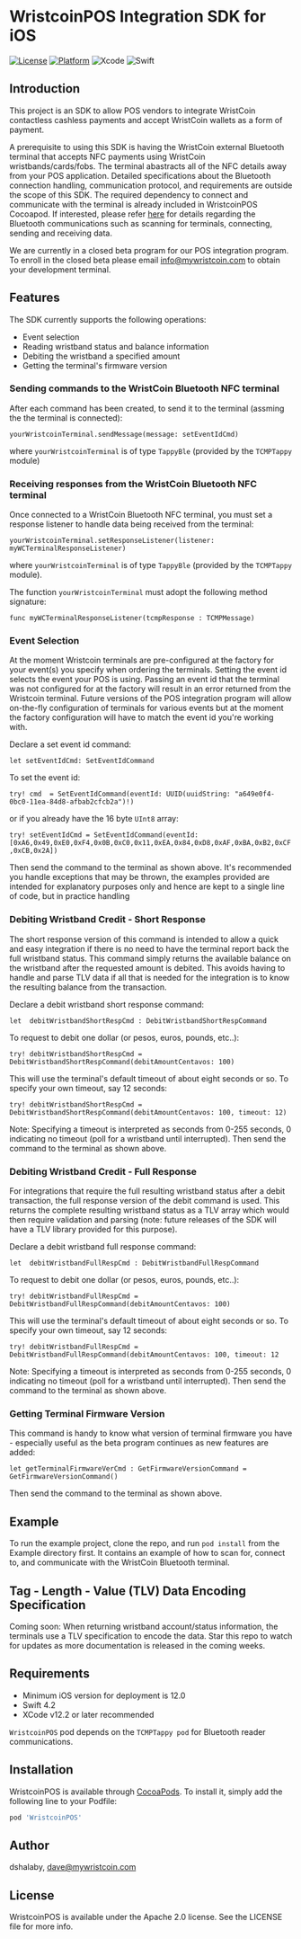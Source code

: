 # WristcoinPOS Integration SDK for iOS

[![License](https://img.shields.io/cocoapods/l/TCMPTappy.svg?style=flat)](https://github.com/WristCoin/POS-Integration-SDK-iOS/blob/master/LICENSE)
[![Platform](https://img.shields.io/cocoapods/p/TCMPTappy.svg?style=flat)](https://cocoapods.org/pods/TCMPTappy)
![Xcode](https://img.shields.io/badge/Xcode-12.2-brightgreen.svg)
![Swift](https://img.shields.io/badge/Swift-4.2-brightgreen.svg)

## Introduction

This project is an SDK to allow POS vendors to integrate WristCoin contactless cashless payments and accept WristCoin wallets as a form of payment. 

A prerequisite to using this SDK is having the WristCoin external Bluetooth terminal that accepts NFC payments using WristCoin wristbands/cards/fobs.   The terminal abastracts all of the NFC details away from your POS application.  Detailed specifications about the Bluetooth connection handling, communication protocol, and requirements are outside the scope of this SDK.  The required dependency to connect and communicate with the terminal is already included in WristcoinPOS Cocoapod.  If interested, please refer [here](https://github.com/TapTrack/TCMPTappy-iOS) for details regarding the Bluetooth communications such as scanning for terminals, connecting, sending and receiving data. 

We are currently in a closed beta program for our POS integration program.  To enroll in the closed beta please email info@mywristcoin.com to obtain your development terminal. 

## Features

The SDK currently supports the following operations:

* Event selection
* Reading wristband status and balance information
* Debiting the wristband a specified amount
* Getting the terminal's firmware version

### Sending commands to the WristCoin Bluetooth NFC terminal

After each command has been created, to send it to the terminal (assming the the terminal is connected):

`yourWristcoinTerminal.sendMessage(message: setEventIdCmd)`

where `yourWristcoinTerminal` is of type `TappyBle`  (provided by the `TCMPTappy` module)

### Receiving responses from the WristCoin Bluetooth NFC terminal

Once connected to a WristCoin Bluetooth NFC terminal, you must set a response listener to handle data being received from the terminal:

`yourWristcoinTerminal.setResponseListener(listener: myWCTerminalResponseListener)`

where `yourWristcoinTerminal` is of type `TappyBle`  (provided by the `TCMPTappy` module).

The function `yourWristcoinTerminal` must adopt the following method signature:

`func myWCTerminalResponseListener(tcmpResponse : TCMPMessage)`

### Event Selection

At the moment Wristcoin terminals are pre-configured at the factory for your event(s) you specify when ordering the terminals. Setting the event id selects the event your POS is using.  Passing an event id that the terminal was not configured for at the factory will result in an error returned from the Wristcoin terminal.  Future versions of the POS integration program will allow on-the-fly configuration of terminals for various events but at the moment the factory configuration will have to match the event id you're working with. 

Declare a set event id command:

`let setEventIdCmd: SetEventIdCommand`

To set the event id:

`try! cmd  = SetEventIdCommand(eventId: UUID(uuidString: "a649e0f4-0bc0-11ea-84d8-afbab2cfcb2a")!)`

or if you already have the 16 byte `UInt8` array:

`try! setEventIdCmd = SetEventIdCommand(eventId: [0xA6,0x49,0xE0,0xF4,0x0B,0xC0,0x11,0xEA,0x84,0xD8,0xAF,0xBA,0xB2,0xCF,0xCB,0x2A])`

Then send the command to the terminal as shown above.   It's recommended you handle exceptions that may be thrown, the  examples provided are intended for explanatory purposes only and hence are kept to a single line of code, but in practice handling 

### Debiting Wristband Credit - Short Response

The short response version of this command is intended to allow a quick and easy integration if there is no need to have the terminal report back the full wristband status.  This command simply returns the available balance on the wristband after the requested amount is debited.  This avoids having to handle and parse TLV data if all that is needed  for the integration is to know the resulting balance from the transaction. 

Declare a debit wristband short response command:

`let  debitWristbandShortRespCmd : DebitWristbandShortRespCommand`

To request to debit one dollar (or pesos, euros, pounds, etc..):

`try! debitWristbandShortRespCmd = DebitWristbandShortRespCommand(debitAmountCentavos: 100)`

This will use the terminal's default timeout of about eight seconds or so.  To specify your own timeout, say 12 seconds:

`try! debitWristbandShortRespCmd = DebitWristbandShortRespCommand(debitAmountCentavos: 100, timeout: 12)`
 
 Note: Specifying a timeout is interpreted as seconds from 0-255 seconds, 0 indicating no timeout (poll for a wristband until interrupted). Then send the command to the terminal as shown above. 

### Debiting Wristband Credit - Full Response

For integrations that require the full resulting wristband status after a debit transaction, the full response version of the debit command is used.  This returns the complete resulting wristband status as a TLV array which would then require validation and parsing (note: future releases of the SDK will have a TLV library provided for this purpose).  

Declare a debit wristband full response command:

`let  debitWristbandFullRespCmd : DebitWristbandFullRespCommand`

To request to debit one dollar (or pesos, euros, pounds, etc..):

`try! debitWristbandFullRespCmd = DebitWristbandFullRespCommand(debitAmountCentavos: 100)`

This will use the terminal's default timeout of about eight seconds or so.  To specify your own timeout, say 12 seconds:

`try! debitWristbandFullRespCmd = DebitWristbandFullRespCommand(debitAmountCentavos: 100, timeout: 12`
 
 Note: Specifying a timeout is interpreted as seconds from 0-255 seconds, 0 indicating no timeout (poll for a wristband until interrupted). Then send the command to the terminal as shown above. 

### Getting Terminal Firmware Version

This command is handy to know what version of terminal firmware you have - especially useful as the beta program continues as new features are added:

`let getTerminalFirmwareVerCmd : GetFirmwareVersionCommand = GetFirmwareVersionCommand()`

Then send the command to the terminal as shown above. 

## Example

To run the example project, clone the repo, and run `pod install` from the Example directory first.  It contains an example of how to scan for, connect to, and communicate with the WristCoin Bluetooth terminal.

## Tag - Length - Value (TLV) Data Encoding Specification

Coming soon: When returning wristband account/status information, the terminals use a TLV specification to encode the data.  Star this repo to watch for updates as more documentation is released in the coming weeks.

## Requirements

* Minimum iOS version for deployment is 12.0
* Swift 4.2
* XCode v12.2 or later recommended

`WristcoinPOS` pod depends on the `TCMPTappy pod` for Bluetooth reader communications. 

## Installation

WristcoinPOS is available through [CocoaPods](https://cocoapods.org). To install
it, simply add the following line to your Podfile:

```ruby
pod 'WristcoinPOS'
```

## Author

dshalaby, dave@mywristcoin.com

## License

WristcoinPOS is available under the Apache 2.0 license. See the LICENSE file for more info.
